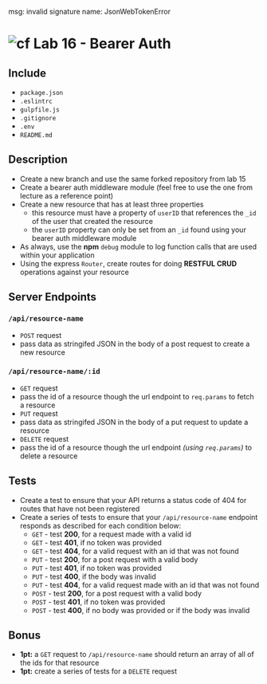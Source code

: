 msg: invalid signature
name: JsonWebTokenError

![cf](https://i.imgur.com/7v5ASc8.png) Lab 16 - Bearer Auth
======
## Include
  * `package.json`
  * `.eslintrc`
  * `gulpfile.js`
  * `.gitignore`
  * `.env`
  * `README.md`

## Description
  * Create a new branch and use the same forked repository from lab 15
  * Create a bearer auth middleware module (feel free to use the one from lecture as a reference point)
  * Create a new resource that has at least three properties
    * this resource must have a property of `userID` that references the `_id` of the user that created the resource
    * the `userID` property can only be set from an `_id` found using your bearer auth middleware module
  * As always, use the **npm** `debug` module to log function calls that are used within your application
  * Using the express `Router`, create routes for doing **RESTFUL CRUD** operations against your resource

## Server Endpoints
### `/api/resource-name`
* `POST` request
 * pass data as stringifed JSON in the body of a post request to create a new resource

### `/api/resource-name/:id`
* `GET` request
 * pass the id of a resource though the url endpoint to `req.params` to fetch a resource   
* `PUT` request
 * pass data as stringifed JSON in the body of a put request to update a resource
* `DELETE` request
 * pass the id of a resource though the url endpoint *(using `req.params`)* to delete a resource   

## Tests
* Create a test to ensure that your API returns a status code of 404 for routes that have not been registered
* Create a series of tests to ensure that your `/api/resource-name` endpoint responds as described for each condition below:
  * `GET` - test **200**, for a request made with a valid id
  * `GET` - test **401**, if no token was provided
  * `GET` - test **404**, for a valid request with an id that was not found
  * `PUT` - test **200**, for a post request with a valid body
  * `PUT` - test **401**, if no token was provided
  * `PUT` - test **400**, if the body was invalid
  * `PUT` - test **404**, for a valid request made with an id that was not found
  * `POST` - test **200**, for a post request with a valid body
  * `POST` - test **401**, if no token was provided
  * `POST` - test **400**, if no body was provided or if the body was invalid

## Bonus
* **1pt:** a `GET` request to `/api/resource-name` should return an array of all of the ids for that resource
* **1pt:** create a series of tests for a `DELETE` request
